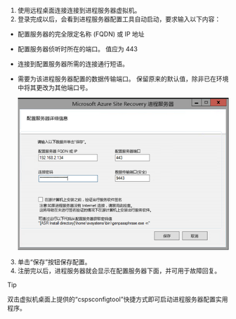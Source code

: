 1. 使用远程桌面连接连接到进程服务器虚拟机。
2. 登录完成以后，会看到进程服务器配置工具自动启动，要求输入以下内容：
  * 配置服务器的完全限定名称 (FQDN) 或 IP 地址
  * 配置服务器侦听时所在的端口。 值应为 443
  * 连接到配置服务器所需的连接通行短语。
  * 需要为该进程服务器配置的数据传输端口。 保留原来的默认值，除非已在环境中将其更改为其他端口号。

    ![注册进程服务器](./media/site-recovery-vmware-register-process-server/register-ps.png)
3. 单击“保存”按钮保存配置。
4. 注册完以后，进程服务器就会显示在配置服务器下面，并可用于故障回复。

> [!TIP]
> 双击虚拟机桌面上提供的“cspsconfigtool”快捷方式即可启动进程服务器配置实用程序。


<!--HONumber=Feb17_HO1-->


